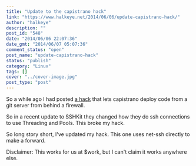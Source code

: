 ```yaml
---
title: "Update to the capistrano hack"
link: "https://www.halkeye.net/2014/06/06/update-capistrano-hack/"
author: "halkeye"
description: ""
post_id: "548"
date: "2014/06/06 22:07:36"
date_gmt: "2014/06/07 05:07:36"
comment_status: "open"
post_name: "update-capistrano-hack"
status: "publish"
category: "Linux"
tags: []
cover: "../cover-image.jpg"
post_type: "post"
---
```


So a while ago I had posted [a hack](http://www.halkeye.net/2014/01/24/capistrano3-deploying-internal-git-server/) that lets capistrano deploy code from a git server from behind a firewall.

So in a recent update to SSHKit they changed how they do ssh connections to use Threading and Pools. This broke my hack.

So long story short, I've updated my hack. This one uses net-ssh directly to make a forward.

Disclaimer: This works for us at $work, but I can't claim it works anywhere else.

<github-gist id='halkeye/f061872eb4b47dc0928e'></github-gist>
